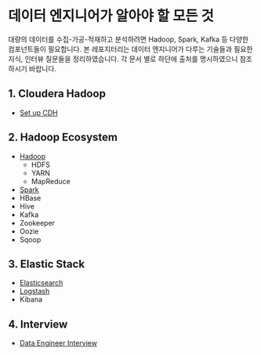 # 데이터 엔지니어가 알아야 할 모든 것

대량의 데이터를 수집-가공-적재하고 분석하려면 Hadoop, Spark, Kafka 등 다양한 컴포넌트들이 필요합니다.
본 레포지터리는 데이터 엔지니어가 다루는 기술들과 필요한 지식, 인터뷰 질문들을 정리하였습니다.
각 문서 별로 하단에 출처를 명시하였으니 참조하시기 바랍니다.


## 1. Cloudera Hadoop
- [Set up CDH](cloudera)


## 2. Hadoop Ecosystem
- [Hadoop](hadoop_ecosystem/hadoop)
    - HDFS
    - YARN
    - MapReduce
- [Spark](hadoop_ecosystem/spark)
- HBase
- Hive
- Kafka
- Zookeeper
- Oozie
- Sqoop


## 3. Elastic Stack
- [Elasticsearch](elk_stack/elasticsearch)
- [Logstash](elk_stack/logstash)
- Kibana


## 4. Interview
- [Data Engineer Interview](interview)
